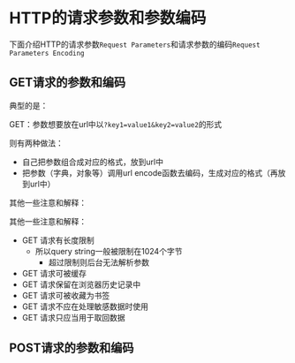 # HTTP的请求参数和参数编码

下面介绍HTTP的请求参数`Request Parameters`和请求参数的编码`Request Parameters Encoding`

## GET请求的参数和编码

典型的是：

GET：参数想要放在url中以`?key1=value1&key2=value2`的形式

则有两种做法：

* 自己把参数组合成对应的格式，放到url中
* 把参数（字典，对象等）调用url encode函数去编码，生成对应的格式（再放到url中）

其他一些注意和解释：

其他一些注意和解释：

- GET 请求有长度限制
  - 所以query string一般被限制在1024个字节
    - 超过限制则后台无法解析参数
- GET 请求可被缓存
- GET 请求保留在浏览器历史记录中
- GET 请求可被收藏为书签
- GET 请求不应在处理敏感数据时使用
- GET 请求只应当用于取回数据
  


## POST请求的参数和编码



